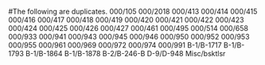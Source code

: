 #The following are duplicates.
000/105
000/2018
000/413
000/414
000/415
000/416
000/417
000/418
000/419
000/420
000/421
000/422
000/423
000/424
000/425
000/426
000/427
000/461
000/495
000/514
000/658
000/933
000/941
000/943
000/945
000/946
000/950
000/952
000/953
000/955
000/961
000/969
000/972
000/974
000/991
B-1/B-1717
B-1/B-1793
B-1/B-1864
B-1/B-1878
B-2/B-246-B
D-9/D-948
Misc/bsktlsr
